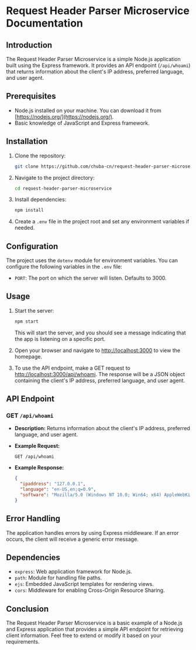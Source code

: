 # Request Header Parser Microservice Documentation

## Introduction

The Request Header Parser Microservice is a simple Node.js application built using the Express framework. It provides an API endpoint (`/api/whoami`) that returns information about the client's IP address, preferred language, and user agent.

## Prerequisites

- Node.js installed on your machine. You can download it from [https://nodejs.org/](https://nodejs.org/).
- Basic knowledge of JavaScript and Express framework.

## Installation

1. Clone the repository:

   ```bash
   git clone https://github.com/chuba-cn/request-header-parser-microservice.git
   ```

2. Navigate to the project directory:

   ```bash
   cd request-header-parser-microservice
   ```

3. Install dependencies:

   ```bash
   npm install
   ```

4. Create a `.env` file in the project root and set any environment variables if needed.

## Configuration

The project uses the `dotenv` module for environment variables. You can configure the following variables in the `.env` file:

- `PORT`: The port on which the server will listen. Defaults to 3000.

## Usage

1. Start the server:

   ```bash
   npm start
   ```

   This will start the server, and you should see a message indicating that the app is listening on a specific port.

2. Open your browser and navigate to [http://localhost:3000](http://localhost:3000) to view the homepage.

3. To use the API endpoint, make a GET request to [http://localhost:3000/api/whoami](http://localhost:3000/api/whoami). The response will be a JSON object containing the client's IP address, preferred language, and user agent.

## API Endpoint

### GET `/api/whoami`

- **Description:** Returns information about the client's IP address, preferred language, and user agent.

- **Example Request:**

  ```http
  GET /api/whoami
  ```

- **Example Response:**

  ```json
  {
    "ipaddress": "127.0.0.1",
    "language": "en-US,en;q=0.9",
    "software": "Mozilla/5.0 (Windows NT 10.0; Win64; x64) AppleWebKit/537.36 (KHTML, like Gecko) Chrome/91.0.4472.124 Safari/537.36"
  }
  ```

## Error Handling

The application handles errors by using Express middleware. If an error occurs, the client will receive a generic error message.

## Dependencies

- `express`: Web application framework for Node.js.
- `path`: Module for handling file paths.
- `ejs`: Embedded JavaScript templates for rendering views.
- `cors`: Middleware for enabling Cross-Origin Resource Sharing.

## Conclusion

The Request Header Parser Microservice is a basic example of a Node.js and Express application that provides a simple API endpoint for retrieving client information. Feel free to extend or modify it based on your requirements.
